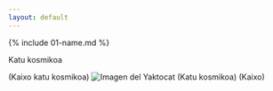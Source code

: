 ```yaml
---
layout: default
---
```


{% include 01-name.md %}

Katu kosmikoa

(Kaixo katu kosmikoa)
![Imagen del Yaktocat](https://octodex.github.com/images/yaktocat.png) (Katu kosmikoa)
(Kaixo)

